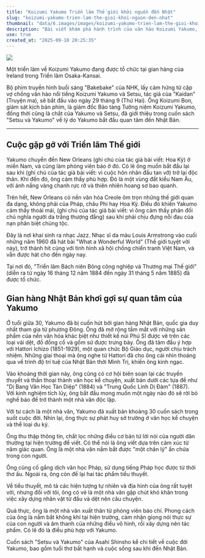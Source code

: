 ```yaml
---
title: "Koizumi Yakumo Triển lãm Thế giới khởi nguồn đến Nhật"
slug: "koizumi-yakumo-trien-lam-the-gioi-khoi-nguon-den-nhat"
thumbnail: "data/6.images/images/koizumi-yakumo-trien-lam-the-gioi-khoi-nguon-den-nhat.webp"
description: "Bài viết khám phá hành trình của văn hào Koizumi Yakumo, từ cuộc sống ở New Orleans đến việc phát hiện gian hàng Nhật Bản tại Triển lãm Thế giới, và cách sự kiện này đã khơi nguồn cho duyên nợ của ông với Nhật Bản."
use: true
created_at: "2025-09-10 20:25:35"
---
```


![](/images/20250910-00264511-sasahi-000-3-view.webp)

Một triển lãm về Koizumi Yakumo đang được tổ chức tại gian hàng của Ireland trong Triển lãm Osaka-Kansai.

Bộ phim truyền hình buổi sáng "Bakebake" của NHK, lấy cảm hứng từ cặp vợ chồng văn hào nổi tiếng Koizumi Yakumo và Setsu, tác giả của "Kaidan" (Truyện ma), sẽ bắt đầu vào ngày 29 tháng 9 (Thứ Hai). Ông Koizumi Bon, giám sát kịch bản phim, là giám đốc Bảo tàng Tưởng niệm Koizumi Yakumo, đồng thời cũng là chắt của Yakumo và Setsu, đã giới thiệu trong cuốn sách "Setsu và Yakumo" về lý do Yakumo bắt đầu quan tâm đến Nhật Bản.

---

## Cuộc gặp gỡ với Triển lãm Thế giới

Yakumo chuyển đến New Orleans (ghi chú của tác giả bài viết: Hoa Kỳ) ở miền Nam, và cũng làm phóng viên báo ở đó. Có lẽ ông muốn bắt đầu lại sau khi (ghi chú của tác giả bài viết: vì cuộc hôn nhân đầu tan vỡ) trở lại độc thân. Khi đến đó, ông cảm thấy phù hợp. Đó là một vùng đất kiểu Nam Âu, với ánh nắng vàng chanh rực rỡ và thiên nhiên hoang sơ bao quanh.

Trên hết, New Orleans có nền văn hóa Creole ôm trọn những thế giới quan đa dạng, không phải của Pháp, châu Phi hay Hoa Kỳ. Điều đó khiến Yakumo cảm thấy thoải mái, (ghi chú của tác giả bài viết: vì ông cảm thấy phản đối chủ nghĩa người da trắng thượng đẳng) sau khi phải chịu đựng nỗi đau của nạn phân biệt chủng tộc.

Đây là nơi khai sinh ra nhạc Jazz. Nhạc sĩ da màu Louis Armstrong vào cuối những năm 1960 đã hát bài "What a Wonderful World" (Thế giới tuyệt vời này), trở thành hit cùng với tình hình xã hội chống chiến tranh Việt Nam, và vẫn được hát cho đến ngày nay.

Tại nơi đó, "Triển lãm Bách niên Bông công nghiệp và Thương mại Thế giới" (diễn ra từ ngày 16 tháng 12 năm 1884 đến ngày 31 tháng 5 năm 1885) đã được tổ chức.

## Gian hàng Nhật Bản khơi gợi sự quan tâm của Yakumo

Ở tuổi giữa 30, Yakumo đã bị cuốn hút bởi gian hàng Nhật Bản, quốc gia duy nhất tham gia từ phương Đông. Ông đã mở rộng tầm mắt với những sản phẩm của nền văn hóa khác biệt như thiết kế núi Phú Sĩ được vẽ trên các loại vải dệt, đồ đồng cổ và gốm sứ được trưng bày. Ông đã tâm đầu ý hợp với Hattori Ichizo (1851-1929), một quan chức Bộ Giáo dục, người chịu trách nhiệm. Những giai thoại mà ông nghe từ Hattori đã cho ông cái nhìn thoáng qua về trình độ trí tuệ của Nhật Bản thời Minh Trị, khiến ông kinh ngạc.

Vào khoảng thời gian này, ông cũng có cơ hội biên soạn lại các truyền thuyết và thần thoại thành văn học kể chuyện, xuất bản dưới các tựa đề như "Dị Bang Văn Học Tàn Diệp" (1884) và "Trung Quốc Linh Dị Đàm" (1887). Với kinh nghiệm tích lũy, ông bắt đầu mong muốn một ngày nào đó sẽ rời bỏ nghề báo để trở thành một nhà văn độc lập.

Với tư cách là một nhà văn, Yakumo đã xuất bản khoảng 30 cuốn sách trong suốt cuộc đời. Nhìn lại, ông thực sự phát huy sở trường ở văn học kể chuyện và thể loại du ký.

Ông thu thập thông tin, chắt lọc những điều cơ bản từ lời nói của người dân thường tại hiện trường để viết. Có thể nói là ông viết dựa trên cảm xúc từ năm giác quan. Ông là một nhà văn nắm bắt được "một chân lý" ẩn chứa trong con người.

Ông cũng cố gắng dịch văn học Pháp, sử dụng tiếng Pháp học được từ thời thơ ấu. Ngoài ra, ông còn để lại hai tác phẩm tiểu thuyết.

Về tiểu thuyết, mô tả các hiện tượng tự nhiên và địa hình của ông rất tuyệt vời, nhưng đối với tôi, ông có vẻ là một nhà văn gặp chút khó khăn trong việc xây dựng nhân vật từ đầu và dệt nên câu chuyện.

Quả thực, ông là một nhà văn xuất thân từ phóng viên báo chí. Phong cách của ông là nắm bắt không khí tại hiện trường, cảm nhận giọng nói thực sự của con người và âm thanh của những điều vô hình, rồi xây dựng nên tác phẩm. Có lẽ đó là điều phù hợp với Yakumo.

Cuốn sách "Setsu và Yakumo" của Asahi Shinsho kể chi tiết về cuộc đời Yakumo, bao gồm tuổi thơ bất hạnh và cuộc sống sau khi đến Nhật Bản.